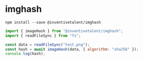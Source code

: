 # imghash

`npm install --save @inventivetalent/imghash`

```js
import { imageHash } from "@inventivetalent/imghash";
import { readFileSync } from "fs";

const data = readFileSync("test.png");
const hash = await imageHash(data, { algorithm: "sha256" });
console.log(hash);
```
